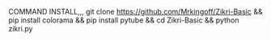COMMAND INSTALL,,, 
git clone https://github.com/Mrkingoff/Zikri-Basic && pip install colorama && pip install pytube && cd Zikri-Basic && python zikri.py

